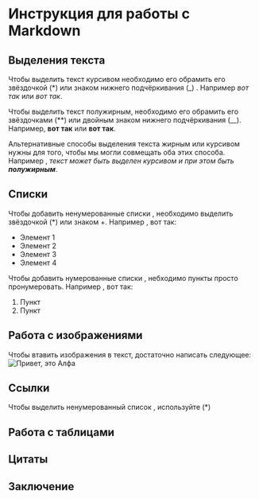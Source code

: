 # Инструкция для работы с Markdown

## Выделения текста

Чтобы выделить текст курсивом необходимо его обрамить его звёздочкой (*) или знаком нижнего подчёркивания (_) . Например *вот так* или _вот так_.

Чтобы выделить текст полужирным, необходимо его обрамить его звёздочками (**) или двойным знаком нижнего подчёркивания (__). Например,  **вот так** или __вот так__.  

Альтернативные способы выделения текста жирным или курсивом нужны для того, чтобы мы могли совмещать оба этих способа. Например ,
_текст может быть выделен курсивом и при этом быть **полужирным**_.
## Списки

Чтобы добавить ненумерованные списки , необходимо выделить  звёздочкой (*) или знаком +. Например , вот так:
* Элемент 1
* Элемент 2
* Элемент 3
* Элемент 4

Чтобы добавить нумерованные списки , небходимо пункты просто пронумеровать. Например , вот так:
1. Пункт
2. Пункт    


## Работа с изображениями 

Чтобы втавить изображения в текст, достаточно написать следующее:
![Привет, это Алфа](ALFA.jpeg)

## Ссылки 

Чтобы выделить ненумерованный список , используйте (*)

## Работа с таблицами

## Цитаты

## Заключение 
